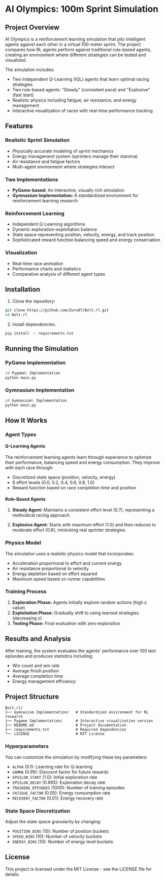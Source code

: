 # AI Olympics: 100m Sprint Simulation

## Project Overview

AI Olympics is a reinforcement learning simulation that pits intelligent agents against each other in a virtual 100-meter sprint. The project compares how RL agents perform against traditional rule-based agents, creating an environment where different strategies can be tested and visualized.

The simulation includes:
- Two Independent Q-Learning (IQL) agents that learn optimal racing strategies
- Two rule-based agents: "Steady" (consistent pace) and "Explosive" (fast start)
- Realistic physics including fatigue, air resistance, and energy management
- Interactive visualization of races with real-time performance tracking

## Features

### Realistic Sprint Simulation
- Physically accurate modeling of sprint mechanics
- Energy management system (sprinters manage their stamina)
- Air resistance and fatigue factors
- Multi-agent environment where strategies interact

### Two Implementations
- **PyGame-based:** An interactive, visually rich simulation
- **Gymnasium Implementation:** A standardized environment for reinforcement learning research

### Reinforcement Learning
- Independent Q-Learning algorithms
- Dynamic exploration-exploitation balance
- State space representing position, velocity, energy, and track position
- Sophisticated reward function balancing speed and energy conservation

### Visualization
- Real-time race animation
- Performance charts and statistics
- Comparative analysis of different agent types

## Installation

1. Clone the repository:
```bash
git clone https://github.com/Zuru07/Bolt.rl.git
cd Bolt.rl
```

2. Install dependencies:
```bash
pip install -r requirements.txt
```

## Running the Simulation

### PyGame Implementation
```bash
cd Pygame\ Implementation
python main.py
```

### Gymnasium Implementation
```bash
cd Gymnasium\ Implementation
python main.py
```

## How It Works

### Agent Types

#### Q-Learning Agents
The reinforcement learning agents learn through experience to optimize their performance, balancing speed and energy consumption. They improve with each race through:
- Discretized state space (position, velocity, energy)
- 6 effort levels (0.0, 0.2, 0.4, 0.6, 0.8, 1.0)
- Reward function based on race completion time and position

#### Rule-Based Agents

1. **Steady Agent:** Maintains a consistent effort level (0.7), representing a methodical racing approach.

2. **Explosive Agent:** Starts with maximum effort (1.0) and then reduces to moderate effort (0.6), mimicking real sprinter strategies.

### Physics Model

The simulation uses a realistic physics model that incorporates:
- Acceleration proportional to effort and current energy
- Air resistance proportional to velocity
- Energy depletion based on effort squared
- Maximum speed based on runner capabilities

### Training Process

1. **Exploration Phase:** Agents initially explore random actions (high ε value)
2. **Exploitation Phase:** Gradually shift to using learned strategies (decreasing ε)
3. **Testing Phase:** Final evaluation with zero exploration

## Results and Analysis

After training, the system evaluates the agents' performance over 100 test episodes and produces statistics including:
- Win count and win rate
- Average finish position
- Average completion time
- Energy management efficiency

## Project Structure

```
Bolt.rl/
├── Gymnasium Implementation/   # Standardized environment for RL research
├── Pygame Implementation/      # Interactive visualization version
├── README.md                   # Project documentation
├── requirements.txt            # Required dependencies
└── LICENSE                     # MIT License
```

### Hyperparameters

You can customize the simulation by modifying these key parameters:

- `ALPHA` (0.1): Learning rate for Q-learning
- `GAMMA` (0.95): Discount factor for future rewards
- `EPSILON_START` (1.0): Initial exploration rate
- `EPSILON_DECAY` (0.995): Exploration decay rate
- `TRAINING_EPISODES` (1000): Number of training episodes
- `FATIGUE_FACTOR` (0.05): Energy consumption rate
- `RECOVERY_FACTOR` (0.01): Energy recovery rate

### State Space Discretization

Adjust the state space granularity by changing:
- `POSITION_BINS` (10): Number of position buckets
- `SPEED_BINS` (10): Number of velocity buckets
- `ENERGY_BINS` (10): Number of energy level buckets

## License

This project is licensed under the MIT License - see the LICENSE file for details.
